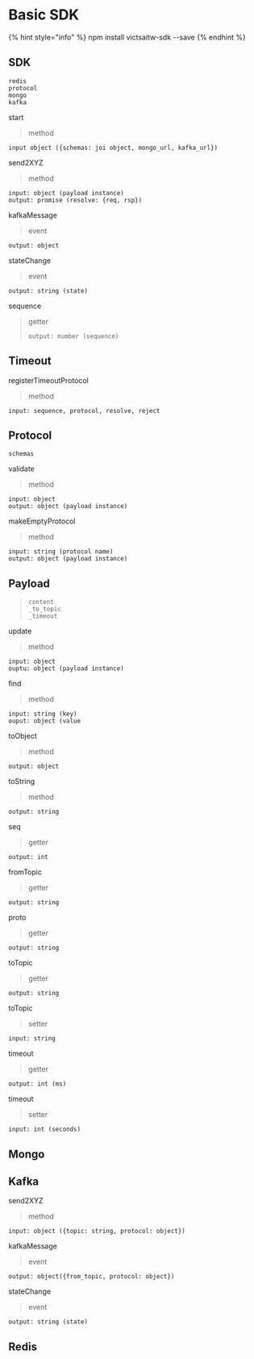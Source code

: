 # Basic SDK

{% hint style="info" %}
npm install victsaitw-sdk --save
{% endhint %}

## SDK

```text
redis
protocol
mongo
kafka
```

start

> method

```text
input object ({schemas: joi object, mongo_url, kafka_url})
```

send2XYZ

> method

```text
input: object (payload instance)
output: promise (resolve: {req, rsp})
```

kafkaMessage

> event

```text
output: object
```

stateChange

> event

```text
output: string (state)
```

sequence

> getter
>
> ```text
> output: number (sequence)
> ```

## Timeout

registerTimeoutProtocol

> method

```text
input: sequence, protocol, resolve, reject
```

## Protocol

```text
schemas
```

validate

> method

```text
input: object
output: object (payload instance)
```

makeEmptyProtocol

> method

```text
input: string (protocol name)
output: object (payload instance)
```

## Payload

> ```text
> content
> _to_topic
> _timeout
> ```

update

> method

```text
input: object
ouptu: object (payload instance)
```

find

> method

```text
input: string (key)
ouput: object (value
```

toObject

> method

```text
output: object
```

toString

> method

```text
output: string
```

seq

> getter

```text
output: int
```

fromTopic

> getter

```text
output: string
```

proto

> getter

```text
output: string
```

toTopic

> getter

```text
output: string
```

toTopic

> setter

```text
input: string
```

timeout

> getter

```text
output: int (ms)
```

timeout

> setter

```text
input: int (seconds)
```

## Mongo

## Kafka

send2XYZ

> method

```text
input: object ({topic: string, protocol: object})
```

kafkaMessage

> event

```text
output: object({from_topic, protocol: object})
```

stateChange

> event

```text
output: string (state)
```

## Redis



